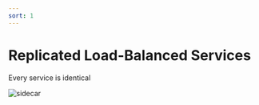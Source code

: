 ```yaml
---
sort: 1
---
```


#  Replicated Load-Balanced Services

Every service is identical

![sidecar](./images/ambassador.jpg)

<!-- 
## The role of the Ambassador:

- **broker communication coming from the application container to the rest of the world.**

In other words:
- the ambassador container sends network requests on behalf of the application container


**Containers...**

This is a specialization patter of the sidecar pattern.
The containers:
- live in the same machine via an atomic container group (example: the pod in Kubernetes).
- share resources (example: parts of the filesystem, hostname and network)


## Advantages:

From the sidecar pattern:
- Modularity
- Reuse of components
  - Reduces code duplication in a microservice architecture (as you can reuse component)
- Reduces the complexity
- Container can evolve independently
  - they can be independently updated
  - they can be implemented in different languages

Besides:
- separation of concerns


## Examples:

- a proxy for a sharded service
- beta testing (the ambassador carry the logic to redirect requests prod or beta)
- Service Brokering (service broker do services discovering and act as a proxy)


 -->
